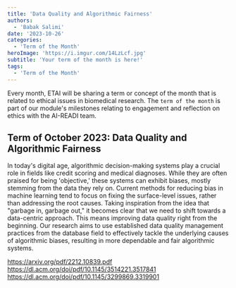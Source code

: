 ```yaml
---
title: 'Data Quality and Algorithmic Fairness'
authors:
  - 'Babak Salimi'
date: '2023-10-26'
categories:
  - 'Term of the Month'
heroImage: 'https://i.imgur.com/14LzLcf.jpg'
subtitle: 'Your term of the month is here!'
tags:
  - 'Term of the Month'
---
```


Every month, ETAI will be sharing a term or concept of the month that is related to ethical issues in biomedical research. The `term of the month` is part of our module's milestones relating to engagement and reflection on ethics with the AI-READI team.

## Term of October 2023: Data Quality and Algorithmic Fairness

In today's digital age, algorithmic decision-making systems play a crucial role in fields like credit scoring and medical diagnoses. While they are often praised for being 'objective,' these systems can exhibit biases, mostly stemming from the data they rely on. Current methods for reducing bias in machine learning tend to focus on fixing the surface-level issues, rather than addressing the root causes. Taking inspiration from the idea that "garbage in, garbage out," it becomes clear that we need to shift towards a data-centric approach. This means improving data quality right from the beginning. Our research aims to use established data quality management practices from the database field to effectively tackle the underlying causes of algorithmic biases, resulting in more dependable and fair algorithmic systems.

<https://arxiv.org/pdf/2212.10839.pdf>
<https://dl.acm.org/doi/pdf/10.1145/3514221.3517841>
<https://dl.acm.org/doi/pdf/10.1145/3299869.3319901>
